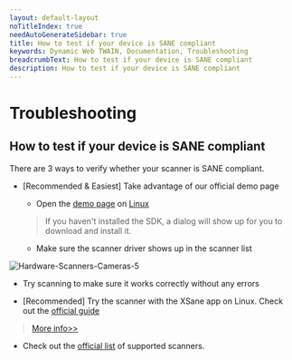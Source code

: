```yaml
---
layout: default-layout
noTitleIndex: true
needAutoGenerateSidebar: true
title: How to test if your device is SANE compliant
keywords: Dynamic Web TWAIN, Documentation, Troubleshooting
breadcrumbText: How to test if your device is SANE compliant
description: How to test if your device is SANE compliant
---
```


# Troubleshooting

## How to test if your device is SANE compliant

There are 3 ways to verify whether your scanner is SANE compliant.

- [Recommended & Easiest] Take advantage of our official demo page

  - Open the [demo page](https://demo.dynamsoft.com/dwt/online_demo_scan.aspx) on [Linux]({{site.getstarted}}platform.html#browsers-on-linux)

  > If you haven't installed the SDK, a dialog will show up for you to download and install it.

  - Make sure the scanner driver shows up in the scanner list

![Hardware-Scanners-Cameras-5]({{site.assets}}imgs/Hardware-Scanners-Cameras-5.png)

- Try scanning to make sure it works correctly without any errors

* [Recommended] Try the scanner with the XSane app on Linux. Check out the [official guide](http://www.fifi.org/doc/xsane/html/sane-xsane-doc.html)

> [More info>>]({{site.assets}}docs/Scanning_with_XSane.pdf)

- Check out the [official list](http://www.sane-project.org/sane-backends-1.0.25.html) of supported scanners.
